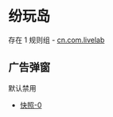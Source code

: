 # 纷玩岛

存在 1 规则组 - [cn.com.livelab](/src/apps/cn.com.livelab.ts)

## 广告弹窗

默认禁用

- [快照-0](https://i.gkd.li/import/13258873)

